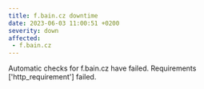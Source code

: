 ```yaml
---
title: f.bain.cz downtime
date: 2023-06-03 11:00:51 +0200
severity: down
affected:
 - f.bain.cz
---
```

Automatic checks for f.bain.cz have failed. Requirements ['http_requirement'] failed.
